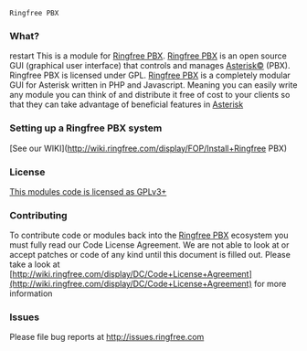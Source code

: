 ```
Ringfree PBX
```
### What?
restart
This is a module for [Ringfree PBX](http://www.ringfree.com/ "Ringfree.com"). [Ringfree PBX](http://www.ringfree.com/ "Ringfree.com") is an open source GUI (graphical user interface) that controls and manages [Asterisk©](http://www.asterisk.org/ "Asterisk Home Page") (PBX). Ringfree PBX is licensed under GPL.
[Ringfree PBX](http://www.ringfree.com/ "Ringfree.com") is a completely modular GUI for Asterisk written in PHP and Javascript. Meaning you can easily write any module you can think of and distribute it free of cost to your clients so that they can take advantage of beneficial features in [Asterisk](http://www.asterisk.org/ "Asterisk Home Page")

### Setting up a Ringfree PBX system
[See our WIKI](http://wiki.ringfree.com/display/FOP/Install+Ringfree PBX)
### License
[This modules code is licensed as GPLv3+](http://www.gnu.org/licenses/gpl-3.0.txt)
### Contributing
To contribute code or modules back into the [Ringfree PBX](http://www.ringfree.com/ "Ringfree.com") ecosystem you must fully read our Code License Agreement. We are not able to look at or accept patches or code of any kind until this document is filled out. Please take a look at [http://wiki.ringfree.com/display/DC/Code+License+Agreement](http://wiki.ringfree.com/display/DC/Code+License+Agreement) for more information
### Issues
Please file bug reports at http://issues.ringfree.com
